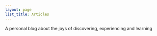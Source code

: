 ```yaml
---
layout: page
list_title: Articles
---
```

A personal blog about the joys of discovering, experiencing and learning